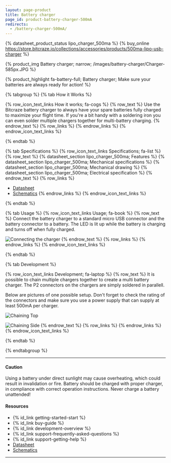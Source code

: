 ```yaml
---
layout: page-product
title: Battery charger
page_id: product-battery-charger-500mA
redirects:
  - /battery-charger-500mA/
---
```


{% datasheet_product_status lipo_charger_500ma %}
{% buy_online https://store.bitcraze.io/collections/accessories/products/500ma-lipo-usb-charger %}

{% product_img Battery charger; narrow;
/images/battery-charger/Charger-585px.JPG
%}

{% product_highlight
fa-battery-full;
Battery charger;
Make sure your batteries are always ready for action!
%}


{% tabgroup %}
{% tab How it Works %}

{% row_icon_text_links How it works; fa-cogs %}
{% row_text %}
Use the Bitcraze battery charger to always have your spare batteries fully charged
to maximize your flight time. If you're a bit handy with a soldering iron you
can even solder multiple chargers together for multi-battery charging.
{% endrow_text %}
{% row_links %}
{% endrow_links %}
{% endrow_icon_text_links %}

{% endtab %}

{% tab Specifications %}
{% row_icon_text_links Specifications; fa-list %}
{% row_text %}
{% datasheet_section lipo_charger_500ma; Features %}
{% datasheet_section lipo_charger_500ma; Mechanical specifications %}
{% datasheet_section lipo_charger_500ma; Mechanical drawing %}
{% datasheet_section lipo_charger_500ma; Electrical specification %}
{% endrow_text %}
{% row_links %}
* [Datasheet](/documentation/hardware/lipo_charger_500ma/lipo_charger_500ma-datasheet.pdf)
* [Schematics](/documentation/hardware/lipo_charger_500ma/chg500ma_reva.pdf)
{% endrow_links %}
{% endrow_icon_text_links %}

{% endtab %}

{% tab Usage %}
{% row_icon_text_links Usage; fa-book %}
{% row_text %}
Connect the battery charger to a standard micro USB connector and
the battery connector to a battery. The LED
is lit up while the battery is charging and turns off when fully charged.

![Connecting the charger](/images/battery-charger/batt-chg-proto-combo.jpg)
{% endrow_text %}
{% row_links %}
{% endrow_links %}
{% endrow_icon_text_links %}

{% endtab %}


{% tab Development %}

{% row_icon_text_links Development;  fa-laptop %}
{% row_text %}
It is possible to chain multiple chargers together to create a multi battery charger. The P2 connectors on the
chargers are simply soldered in parallell.

Below are pictures of one possible setup. Don't forget to check the rating of the connectors and make sure you use a power supply that can supply at least 500mA per charger.

![Chaining Top](/images/battery-charger/crab_chg_top.jpg)

![Chaining Side](/images/battery-charger/crab_chg_side.jpg)
{% endrow_text %}
{% row_links %}
{% endrow_links %}
{% endrow_icon_text_links %}

{% endtab %}

{% endtabgroup %}

---

#### Caution

Using a battery under direct sunlight may cause overheating, which could result in invalidation or fire. Battery should be charged with proper charger, in compliance with correct operation instructions. Never charge a battery unattended!

#### Resources

- {% id_link getting-started-start %}
- {% id_link buy-guide %}
- {% id_link development-overview %}
- {% id_link support-frequently-asked-questions %}
- {% id_link support-getting-help %}
- [Datasheet](/documentation/hardware/lipo_charger_500ma/lipo_charger_500ma-datasheet.pdf)
- [Schematics](/documentation/hardware/lipo_charger_500ma/chg500ma_reva.pdf)

---
